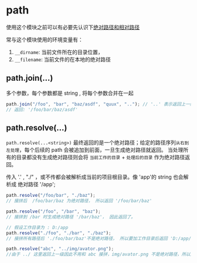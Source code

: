 # path

使用这个模块之前可以有必要先认识下[绝对路径和相对路径](https://github.com/NetCloud2017/Wanote/blob/main/2%E3%80%81HTML%20%E3%80%81CSS/%E7%BB%9D%E5%AF%B9%E8%B7%AF%E5%BE%84%E5%92%8C%E7%9B%B8%E5%AF%B9%E8%B7%AF%E5%BE%84.md)

常与这个模块使用的环境变量有：

1. `__dirname`: 当前文件所在的目录位置，
2. `__filename`: 当前文件的在本地的绝对路径

## path.join(...<string>)

多个参数，每个参数都是 string , 将每个参数合并在一起

```js
path.join("/foo", "bar", "baz/asdf", "quux", ".."); // '..' 表示返回上一级
// 返回: '/foo/bar/baz/asdf'
```

## path.resolve(...<string>)

`path.resolve(...<string>)` 最终返回的是一个绝对路径；给定的路径序列`从右到左处理`，每个后续的 path 会被追加到前面，一旦生成绝对路径就返回。 当处理所有的目录都没有生成绝对路径则会将 `当前工作的目录` + `处理后的目录` 作为绝对路径返回。

传入 '.' , "./" ，或不传都会被解析成当前的项目根目录。像 'app'的 string 也会解析成 绝对路径 '/app';

```js
path.resolve("/foo/bar", "./baz");
// 接拼后  /foo/bar/baz 为绝对路径， 所以返回 '/foo/bar/baz'

path.resolve("/foo", "/bar", "baz");
// 接拼到 /bar 时生成绝对路径 '/bar/baz'， 因此返回了。

// 假设工作目录为 : D:/app
path.resolve("./foo", "./bar", "./baz");
// 接拼所有路径后 './foo/bar/baz'不是绝对路径， 所以要加工作目录后返回 'D:/app/foo/bar/baz'

path.resolve("abc", "../img/avator.png");
//由于 ../ 这里返回上一级因此不用和 abc 接拼，img/avator.png 不是绝对路径，所以加 工作目录后返回： 'D:/app/img/avator.png'
```
